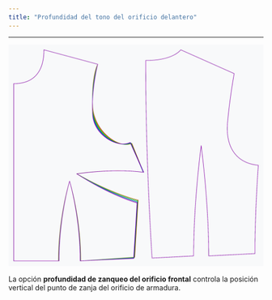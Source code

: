```yaml
---
title: "Profundidad del tono del orificio delantero"
---
```


***

![El efecto de la opción de profundidad del tono del orificio frontal en el patrón](sample.png)

La opción **profundidad de zanqueo del orificio frontal** controla la posición vertical del punto de zanja del orificio de armadura.




